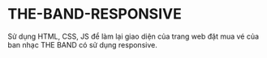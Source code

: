 # THE-BAND-RESPONSIVE
Sử dụng HTML, CSS, JS để làm lại giao diện của trang web đặt mua vé của ban nhạc THE BAND có sử dụng responsive.
